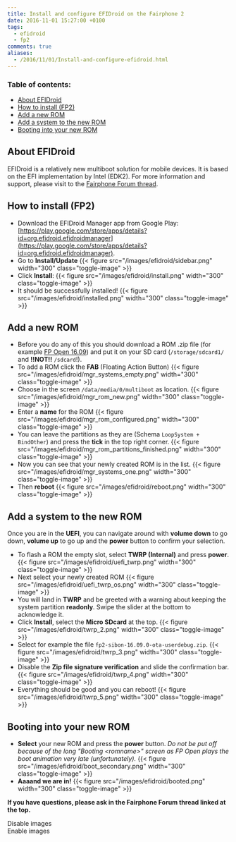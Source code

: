 ```yaml
---
title: Install and configure EFIDroid on the Fairphone 2
date: 2016-11-01 15:27:00 +0100
tags:
  - efidroid
  - fp2
comments: true
aliases:
  - /2016/11/01/Install-and-configure-efidroid.html
---
```

<link rel="stylesheet" href="/css/2016-11-01-Install-and-configure-efidroid.css" />
<script src="/js/jquery-3.3.1.min.js"></script>

### Table of contents:
* [About EFIDroid](#about-efidroid)
* [How to install (FP2)](#how-to-install-fp2)
* [Add a new ROM](#add-a-new-rom)
* [Add a system to the new ROM](#add-a-system-to-the-new-rom)
* [Booting into your new ROM](#booting-into-your-new-rom)

## About EFIDroid
EFIDroid is a relatively new multiboot solution for mobile devices. It is based on the EFI implementation by Intel (EDK2).
For more information and support, please visit to the [Fairphone Forum thread](https://forum.fairphone.com/t/efidroid-multiboot-for-the-fairphone-2/23344).

## How to install (FP2)
* Download the EFIDroid Manager app from Google Play: [https://play.google.com/store/apps/details?id=org.efidroid.efidroidmanager](https://play.google.com/store/apps/details?id=org.efidroid.efidroidmanager).
* Go to **Install/Update**
{{< figure src="/images/efidroid/sidebar.png" width="300" class="toggle-image" >}}
* Click **Install**:
{{< figure src="/images/efidroid/install.png" width="300" class="toggle-image" >}}
* It should be successfully installed!
{{< figure src="/images/efidroid/installed.png" width="300" class="toggle-image" >}}

## Add a new ROM
* Before you do any of this you should download a ROM .zip file (for example [FP Open 16.09](http://storage.googleapis.com/fairphone-updates/7114445d-6560-440c-9c9f-44639808f7a7/fp2-sibon-16.09.0-ota-userdebug.zip)) and put it on your SD card (`/storage/sdcard1/` and **!!NOT!!** `/sdcard`!).
* To add a ROM click the **FAB** (Floating Action Button)
{{< figure src="/images/efidroid/mgr_systems_empty.png" width="300" class="toggle-image" >}}
* Choose in the screen `/data/media/0/multiboot` as location.
{{< figure src="/images/efidroid/mgr_rom_new.png" width="300" class="toggle-image" >}}
* Enter a **name** for the ROM
{{< figure src="/images/efidroid/mgr_rom_configured.png" width="300" class="toggle-image" >}}
* You can leave the partitions as they are (Schema `LoopSystem + BindOther`) and press the **tick** in the top right corner.
{{< figure src="/images/efidroid/mgr_rom_partitions_finished.png" width="300" class="toggle-image" >}}
* Now you can see that your newly created ROM is in the list.
{{< figure src="/images/efidroid/mgr_systems_one.png" width="300" class="toggle-image" >}}
* Then **reboot**
{{< figure src="/images/efidroid/reboot.png" width="300" class="toggle-image" >}}

## Add a system to the new ROM
Once you are in the **UEFI**, you can navigate around with **volume down** to go down, **volume up** to go up and the **power** button to confirm your selection.

* To flash a ROM the empty slot, select **TWRP (Internal)** and press **power**.
{{< figure src="/images/efidroid/uefi_twrp.png" width="300" class="toggle-image" >}}
* Next select your newly created ROM
{{< figure src="/images/efidroid/uefi_twrp_os.png" width="300" class="toggle-image" >}}
* You will land in **TWRP** and be greeted with a warning about keeping the system partition **readonly**. Swipe the slider at the bottom to acknowledge it.
* Click **Install**, select the **Micro SDcard** at the top.
{{< figure src="/images/efidroid/twrp_2.png" width="300" class="toggle-image" >}}
* Select for example the file `fp2-sibon-16.09.0-ota-userdebug.zip`.
{{< figure src="/images/efidroid/twrp_3.png" width="300" class="toggle-image" >}}
* Disable the **Zip file signature verification** and slide the confirmation bar.
{{< figure src="/images/efidroid/twrp_4.png" width="300" class="toggle-image" >}}
* Everything should be good and you can reboot!
{{< figure src="/images/efidroid/twrp_5.png" width="300" class="toggle-image" >}}

## Booting into your new ROM
* **Select** your new ROM and press the **power** button. *Do not be put off because of the long "Booting \<romname>" screen as FP Open plays the boot animation very late (unfortunately).*
{{< figure src="/images/efidroid/boot_secondary.png" width="300" class="toggle-image" >}}
* **Aaaand we are in!**
{{< figure src="/images/efidroid/booted.png" width="300" class="toggle-image" >}}

**If you have questions, please ask in the Fairphone Forum thread linked at the top.**

<div class="buttons">
<div class="button" width="100" height="100" onclick="$('.toggle-image').hide();">Disable images</div>
<div class="button" width="100" height="100" onclick="$('.toggle-image').show();">Enable images</div>
</div>
